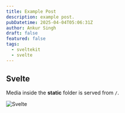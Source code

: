 ```yaml
---
title: Example Post
description: example post.
pubDatetime: 2025-04-04T05:06:31Z
author: Ankur Singh
draft: false
featured: false
tags:
  - sveltekit
  - svelte
---
```


## Svelte

Media inside the **static** folder is served from `/`.

![Svelte](/favicon.png)
